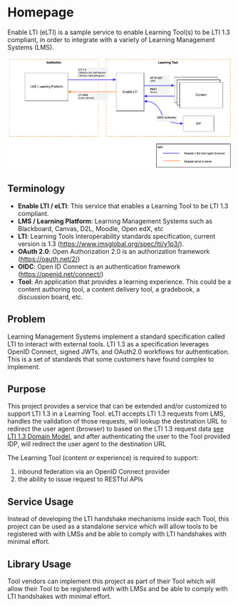 # Homepage

Enable LTI (eLTI) is a sample service to enable Learning Tool(s) to be LTI 1.3 compliant, in order to integrate with a variety of Learning Management Systems (LMS).

![Enable-LTI Overview](./images/EnableLTI-Overview.png)

## Terminology

- **Enable LTI / eLTI**: This service that enables a Learning Tool to be LTI 1.3 compliant.
- **LMS / Learning Platform**: Learning Management Systems such as Blackboard, Canvas, D2L, Moodle, Open edX, etc
- **LTI**: Learning Tools Interoperability standards specification, current version is 1.3 (https://www.imsglobal.org/spec/lti/v1p3/).
- **OAuth 2.0**: Open Authorization 2.0 is an authorization framework (https://oauth.net/2/)
- **OIDC**: Open ID Connect is an authentication framework (https://openid.net/connect/)
- **Tool**: An application that provides a learning experience. This could be a content authoring tool, a content delivery tool, a gradebook, a discussion board, etc.

## Problem

Learning Management Systems implement a standard specification called LTI to interact with external tools. LTI 1.3 as a specification leverages OpenID Connect, signed JWTs, and OAuth2.0 workflows for authentication. This is a set of standards that some customers have found complex to implement.

## Purpose

This project provides a service that can be extended and/or customized to support LTI 1.3 in a Learning Tool. eLTI accepts LTI 1.3 requests from LMS, handles the validation of those requests, will lookup the destination URL to redirect the user agent (browser) to based on the LTI 1.3 request data [see LTI 1.3 Domain Model](https://www.imsglobal.org/spec/lti/v1p3/#lti-domain-model), and after authenticating the user to the Tool provided IDP, will redirect the user agent to the destination URL

The Learning Tool (content or experience) is required to support:

1. inbound federation via an OpenID Connect provider
2. the ability to issue request to RESTful APIs

## Service Usage

Instead of developing the LTI handshake mechanisms inside each Tool, this project can be used as a standalone service which will allow tools to be registered with with LMSs and be able to comply with LTI handshakes with minimal effort.

## Library Usage

Tool vendors can implement this project as part of their Tool which will allow their Tool to be registered with with LMSs and be able to comply with LTI handshakes with minimal effort.
